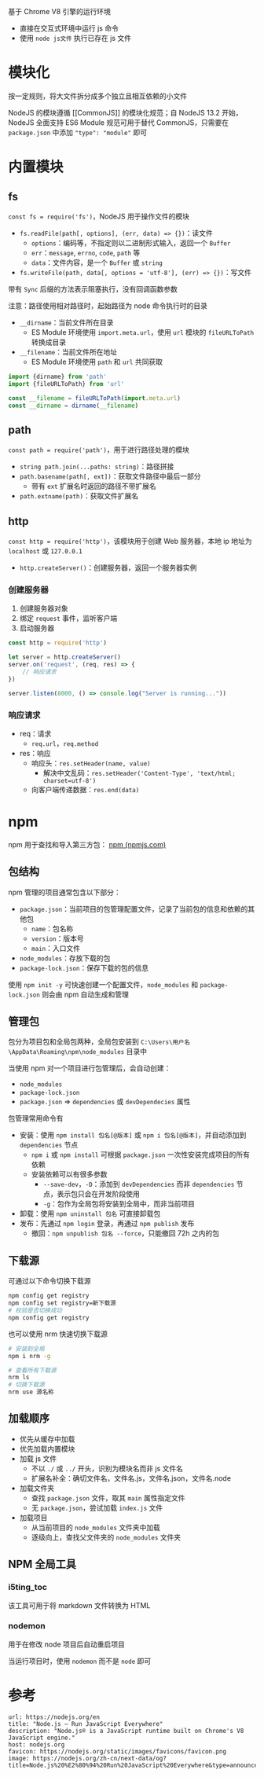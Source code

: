 基于 Chrome V8 引擎的运行环境
- 直接在交互式环境中运行 js 命令
- 使用 `node js文件` 执行已存在 js 文件

# 模块化

按一定规则，将大文件拆分成多个独立且相互依赖的小文件

NodeJS 的模块遵循 [[CommonJS]]  的模块化规范；自 NodeJS 13.2 开始，NodeJS 全面支持 ES6 Module 规范可用于替代 CommonJS，只需要在 `package.json` 中添加 `"type": "module"` 即可

# 内置模块

## fs

`const fs = require('fs')`，NodeJS 用于操作文件的模块
- `fs.readFile(path[, options], (err, data) => {})`：读文件
	- `options`：编码等，不指定则以二进制形式输入，返回一个 `Buffer`
	- `err`：`message`, `errno`, `code`, `path` 等
	- `data`：文件内容，是一个 `Buffer` 或 `string`
- `fs.writeFile(path, data[, options = 'utf-8'], (err) => {})`：写文件

带有 `Sync` 后缀的方法表示阻塞执行，没有回调函数参数

注意：路径使用相对路径时，起始路径为 node 命令执行时的目录
- `__dirname`：当前文件所在目录
	- ES Module 环境使用 `import.meta.url`，使用 `url` 模块的 `fileURLToPath` 转换成目录
- `__filename`：当前文件所在地址
	- ES Module 环境使用 `path` 和 `url` 共同获取

```javascript
import {dirname} from 'path'
import {fileURLToPath} from 'url'

const __filename = fileURLToPath(import.meta.url)
const __dirname = dirname(__filename)
```

## path

`const path = require('path')`，用于进行路径处理的模块
- `string path.join(...paths: string)`：路径拼接
- `path.basename(path[, ext])`：获取文件路径中最后一部分
	- 带有 `ext` 扩展名时返回的路径不带扩展名
- `path.extname(path)`：获取文件扩展名

## http

`const http = require('http')`，该模块用于创建 Web 服务器，本地 ip 地址为 `localhost` 或 `127.0.0.1`
- `http.createServer()`：创建服务器，返回一个服务器实例

### 创建服务器

1. 创建服务器对象
2. 绑定 `request` 事件，监听客户端
3. 启动服务器

```javascript
const http = require('http')

let server = http.createServer()
server.on('request', (req, res) => {
    // 响应请求
})

server.listen(8000, () => console.log("Server is running..."))
```

### 响应请求

- req：请求
	- `req.url`，`req.method`
- res：响应
	- 响应头：`res.setHeader(name, value)`
		- 解决中文乱码：`res.setHeader('Content-Type', 'text/html; charset=utf-8')`
	- 向客户端传递数据：`res.end(data)`

# npm

npm 用于查找和导入第三方包：
[npm (npmjs.com)](https://www.npmjs.com/)

## 包结构

npm 管理的项目通常包含以下部分：
- `package.json`：当前项目的包管理配置文件，记录了当前包的信息和依赖的其他包
	- `name`：包名称
	- `version`：版本号
	- `main`：入口文件
- `node_modules`：存放下载的包
- `package-lock.json`：保存下载的包的信息

使用 `npm init -y` 可快速创建一个配置文件，`node_modules` 和 `package-lock.json` 则会由 npm 自动生成和管理

## 管理包

包分为项目包和全局包两种，全局包安装到 `C:\Users\用户名\AppData\Roaming\npm\node_modules` 目录中

当使用 npm 对一个项目进行包管理后，会自动创建：
- `node_modules`
- `package-lock.json`
- `package.json` => `dependencies` 或 `devDependecies` 属性

包管理常用命令有
- 安装：使用 `npm install 包名[@版本]` 或 `npm i 包名[@版本]`，并自动添加到 `dependencies` 节点
	- `npm i` 或 `npm install` 可根据 `package.json` 一次性安装完成项目的所有依赖
	- 安装依赖可以有很多参数
		- `--save-dev`，`-D`：添加到 `devDependencies` 而非 `dependencies` 节点，表示包只会在开发阶段使用
		- `-g`：包作为全局包将安装到全局中，而非当前项目
- 卸载：使用 `npm uninstall 包名` 可直接卸载包
- 发布：先通过 `npm login` 登录，再通过 `npm publish` 发布
	- 撤回：`npm unpublish 包名 --force`，只能撤回 72h 之内的包

## 下载源

可通过以下命令切换下载源

```bash
npm config get registry
npm config set registry=新下载源
# 校验是否切换成功
npm config get registry
```

也可以使用 nrm 快速切换下载源

```bash
# 安装到全局
npm i nrm -g

# 查看所有下载源
nrm ls
# 切换下载源
nrm use 源名称
```

## 加载顺序

- 优先从缓存中加载
- 优先加载内置模块
- 加载 js 文件
	- 不以 `./` 或 `../` 开头，识别为模块名而非 js 文件名
	- 扩展名补全：确切文件名，文件名.js，文件名.json，文件名.node
- 加载文件夹
	- 查找 `package.json` 文件，取其 `main` 属性指定文件
	- 无 `package.json`，尝试加载 `index.js` 文件
- 加载项目
	- 从当前项目的 `node_modules` 文件夹中加载
	- 逐级向上，查找父文件夹的 `node_modules` 文件夹

## NPM 全局工具

### i5ting_toc

该工具可用于将 markdown 文件转换为 HTML

### nodemon

用于在修改 node 项目后自动重启项目

当运行项目时，使用 `nodemon` 而不是 `node` 即可

# 参考

```cardlink
url: https://nodejs.org/en
title: "Node.js — Run JavaScript Everywhere"
description: "Node.js® is a JavaScript runtime built on Chrome's V8 JavaScript engine."
host: nodejs.org
favicon: https://nodejs.org/static/images/favicons/favicon.png
image: https://nodejs.org/zh-cn/next-data/og?title=Node.js%20%E2%80%94%20Run%20JavaScript%20Everywhere&type=announcement
```
